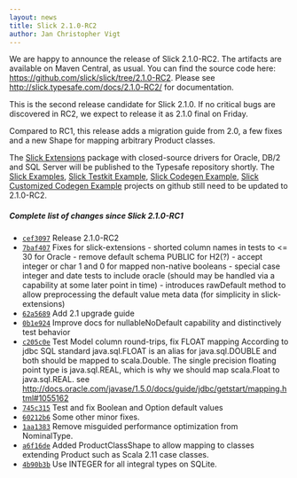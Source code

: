 ```yaml
---
layout: news
title: Slick 2.1.0-RC2
author: Jan Christopher Vigt
---
```

We are happy to announce the release of Slick 2.1.0-RC2.
The artifacts are available on Maven Central, as usual.
You can find the source code here: <https://github.com/slick/slick/tree/2.1.0-RC2>.
Please see <http://slick.typesafe.com/docs/2.1.0-RC2/> for documentation.

This is the second release candidate for Slick 2.1.0. If no critical bugs are discovered in RC2, we expect to release it as 2.1.0 final on Friday.

Compared to RC1, this release adds a migration guide from 2.0, a few fixes and a new Shape for mapping arbitrary Product classes.

The [Slick Extensions](http://slick.typesafe.com/doc/2.1.0-RC2/extensions.html)
package with closed-source drivers for Oracle, DB/2 and SQL Server will be
published to the Typesafe repository shortly.
The [Slick Examples](https://github.com/slick/slick-examples),
[Slick Testkit Example](https://github.com/slick/slick-testkit-example),
[Slick Codegen Example](https://github.com/slick/slick-codegen-example),
[Slick Customized Codegen Example](https://github.com/slick/slick-codegen-customization-example)
projects on github still need to be updated to 2.1.0-RC2.

##### Complete list of changes since Slick 2.1.0-RC1

* [``cef3097``](https://github.com/slick/slick/commit/cef3097274db0120cd1d878340b5fef53532e090) Release 2.1.0-RC2
* [``7baf407``](https://github.com/slick/slick/commit/7baf4070ffbc0ac0f6757313eb4145de25f85b01) Fixes for slick-extensions - shorted column names in tests to <= 30 for Oracle - remove default schema PUBLIC for H2(?) - accept integer or char 1 and 0 for mapped non-native booleans - special case integer and date tests to include oracle (should may be handled via a capability at some later point in time) - introduces rawDefault method to allow preprocessing the default value meta data (for simplicity in slick-extensions)
* [``62a5689``](https://github.com/slick/slick/commit/62a5689b9ae246e734cf3246b25f888e7a4987bc) Add 2.1 upgrade guide
* [``0b1e924``](https://github.com/slick/slick/commit/0b1e924ad984ed599e53158740ac14d123c07e41) Improve docs for nullableNoDefault capability and distinctively test behavior
* [``c205c0e``](https://github.com/slick/slick/commit/c205c0ef08ff92164fe67dd0fa104394e01d8859) Test Model column round-trips, fix FLOAT mapping According to jdbc SQL standard java.sql.FLOAT is an alias for java.sql.DOUBLE and both should be mapped to scala.Double. The single precision floating point type is java.sql.REAL, which is why we should map scala.Float to java.sql.REAL. see http://docs.oracle.com/javase/1.5.0/docs/guide/jdbc/getstart/mapping.html#1055162
* [``745c315``](https://github.com/slick/slick/commit/745c315b79b127ef659c7d7726e2eef9c0985152) Test and fix Boolean and Option default values
* [``60212b6``](https://github.com/slick/slick/commit/60212b62916c019d973d217b1e3601321783f5b1) Some other minor fixes.
* [``1aa1383``](https://github.com/slick/slick/commit/1aa13839095172eeba5b44f67a941251b90436fe) Remove misguided performance optimization from NominalType.
* [``a6f16de``](https://github.com/slick/slick/commit/a6f16de571d0dc3664a2340b66f358aee5bbac2b) Added ProductClassShape to allow mapping to classes extending Product such as Scala 2.11 case classes.
* [``4b90b3b``](https://github.com/slick/slick/commit/4b90b3b1983b6adf55c09e9036ae677dc43b30d5) Use INTEGER for all integral types on SQLite.